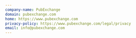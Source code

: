 ```yaml
---
company-name: PubExchange
domain: pubexchange.com
home: https://www.pubexchange.com
privacy-policy: https://www.pubexchange.com/legal/privacy
email: info@pubexchange.com
---
```




